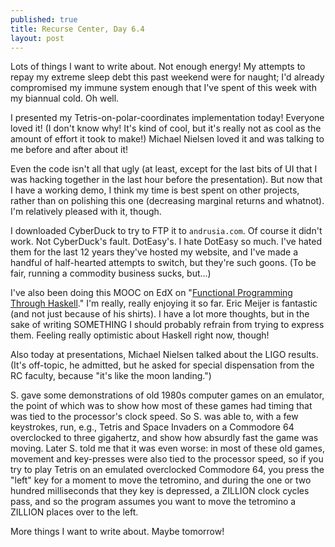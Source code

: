```yaml
---
published: true
title: Recurse Center, Day 6.4
layout: post
---
```

Lots of things I want to write about. Not enough energy! My attempts to repay my extreme sleep debt this past weekend were for naught; I'd already compromised my immune system enough that I've spent of this week with my biannual cold. Oh well.

I presented my Tetris-on-polar-coordinates implementation today! Everyone loved it! (I don't know why! It's kind of cool, but it's really not as cool as the amount of effort it took to make!) Michael Nielsen loved it and was talking to me before and after about it! 

Even the code isn't all that ugly (at least, except for the last bits of UI that I was hacking together in the last hour before the presentation). But now that I have a working demo, I think my time is best spent on other projects, rather than on polishing this one (decreasing marginal returns and whatnot). I'm relatively pleased with it, though.

I downloaded CyberDuck to try to FTP it to `andrusia.com`. Of course it didn't work. Not CyberDuck's fault. DotEasy's. I hate DotEasy so much. I've hated them for the last 12 years they've hosted my website, and I've made a handful of half-hearted attempts to switch, but they're such goons. (To be fair, running a commodity business sucks, but...)

I've also been doing this MOOC on EdX on "[Functional Programming Through Haskell](https://www.edx.org/course/introduction-functional-programming-delftx-fp101x-0)." I'm really, really enjoying it so far. Eric Meijer is fantastic (and not just because of his shirts). I have a lot more thoughts, but in the sake of writing SOMETHING I should probably refrain from trying to express them. Feeling really optimistic about Haskell right now, though!

Also today at presentations, Michael Nielsen talked about the LIGO results. (It's off-topic, he admitted, but he asked for special dispensation from the RC faculty, because "it's like the moon landing.") 

S. gave some demonstrations of old 1980s computer games on an emulator, the point of which was to show how most of these games had timing that was tied to the processor's clock speed. So S. was able to, with a few keystrokes, run, e.g., Tetris and Space Invaders on a Commodore 64 overclocked to three gigahertz, and show how absurdly fast the game was moving. Later S. told me that it was even worse: in most of these old games, movement and key-presses were also tied to the processor speed, so if you try to play Tetris on an emulated overclocked Commodore 64, you press the "left" key for a moment to move the tetromino, and during the one or two hundred milliseconds that they key is depressed, a ZILLION clock cycles pass, and so the program assumes you want to move the tetromino a ZILLION places over to the left.

More things I want to write about. Maybe tomorrow!